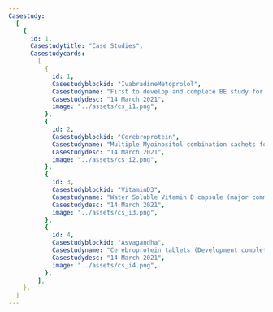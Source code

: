 ```yaml
---
Casestudy:
  [
    {
      id: 1,
      Casestudytitle: "Case Studies",
      Casestudycards:
        [
          {
            id: 1,
            Casestudyblockid: "IvabradineMetoprolol",
            Casestudyname: "First to develop and complete BE study for Metoprolol - Ivabradine Hydrochloride Tablets in India (product is approved by central Drug Control of India)",
            Casestudydesc: "14 March 2021",
            image: "../assets/cs_i1.png",
          },
          {
            id: 2,
            Casestudyblockid: "Cerebroprotein",
            Casestudyname: "Multiple Myoinositol combination sachets for PCOD / Infertility treatment",
            Casestudydesc: "14 March 2021",
            image: "../assets/cs_i2.png",
          },
          {
            id: 3,
            Casestudyblockid: "VitaminD3",
            Casestudyname: "Water Soluble Vitamin D capsule (major commercial success for client)",
            Casestudydesc: "14 March 2021",
            image: "../assets/cs_i3.png",
          },
          {
            id: 4,
            Casestudyblockid: "Asvagandha",
            Casestudyname: "Cerebroprotein tablets (Development complete; pending commercialization)",
            Casestudydesc: "14 March 2021",
            image: "../assets/cs_i4.png",
          },
        ],
    },
  ]
---
```

